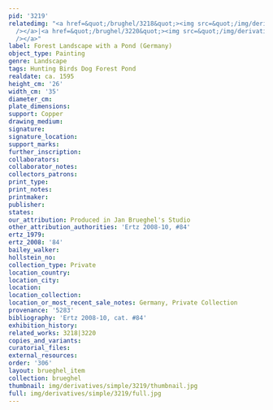 ```yaml
---
pid: '3219'
relatedimg: "<a href=&quot;/brughel/3218&quot;><img src=&quot;/img/derivatives/simple/3218/thumbnail.jpg&quot;
  /></a>|<a href=&quot;/brughel/3220&quot;><img src=&quot;/img/derivatives/simple/3220/thumbnail.jpg&quot;
  /></a>"
label: Forest Landscape with a Pond (Germany)
object_type: Painting
genre: Landscape
tags: Hunting Birds Dog Forest Pond
realdate: ca. 1595
height_cm: '26'
width_cm: '35'
diameter_cm: 
plate_dimensions: 
support: Copper
drawing_medium: 
signature: 
signature_location: 
support_marks: 
further_inscription: 
collaborators: 
collaborator_notes: 
collectors_patrons: 
print_type: 
print_notes: 
printmaker: 
publisher: 
states: 
our_attribution: Produced in Jan Brueghel's Studio
other_attribution_authorities: 'Ertz 2008-10, #84'
ertz_1979: 
ertz_2008: '84'
bailey_walker: 
hollstein_no: 
collection_type: Private
location_country: 
location_city: 
location: 
location_collection: 
location_or_most_recent_sale_notes: Germany, Private Collection
provenance: '5283'
bibliography: 'Ertz 2008-10, cat. #84'
exhibition_history: 
related_works: 3218|3220
copies_and_variants: 
curatorial_files: 
external_resources: 
order: '306'
layout: brueghel_item
collection: brueghel
thumbnail: img/derivatives/simple/3219/thumbnail.jpg
full: img/derivatives/simple/3219/full.jpg
---
```

